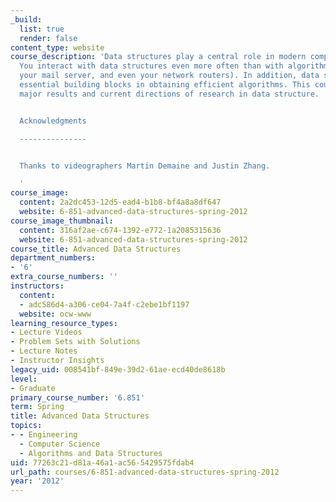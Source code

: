 ```yaml
---
_build:
  list: true
  render: false
content_type: website
course_description: 'Data structures play a central role in modern computer science.
  You interact with data structures even more often than with algorithms (think Google,
  your mail server, and even your network routers). In addition, data structures are
  essential building blocks in obtaining efficient algorithms. This course covers
  major results and current directions of research in data structure.


  Acknowledgments

  ---------------


  Thanks to videographers Martin Demaine and Justin Zhang.

  '
course_image:
  content: 2a2dc453-12d5-ead4-b1b8-bf4a8a8df647
  website: 6-851-advanced-data-structures-spring-2012
course_image_thumbnail:
  content: 316af2ae-c674-1392-e772-1a2085315636
  website: 6-851-advanced-data-structures-spring-2012
course_title: Advanced Data Structures
department_numbers:
- '6'
extra_course_numbers: ''
instructors:
  content:
  - adc586d4-a306-ce04-7a4f-c2ebe1bf1197
  website: ocw-www
learning_resource_types:
- Lecture Videos
- Problem Sets with Solutions
- Lecture Notes
- Instructor Insights
legacy_uid: 008541bf-849e-39d2-61ae-ecd40de8618b
level:
- Graduate
primary_course_number: '6.851'
term: Spring
title: Advanced Data Structures
topics:
- - Engineering
  - Computer Science
  - Algorithms and Data Structures
uid: 77263c21-d81a-46a1-ac56-5429575fdab4
url_path: courses/6-851-advanced-data-structures-spring-2012
year: '2012'
---
```

